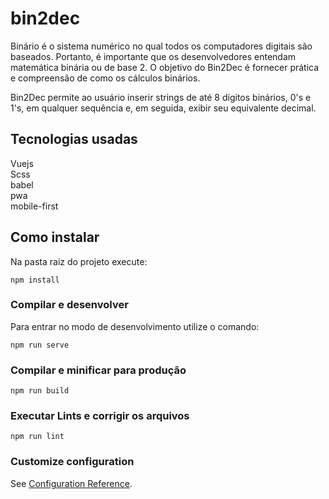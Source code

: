 # bin2dec

Binário é o sistema numérico no qual todos os computadores digitais são baseados. Portanto, é importante que os desenvolvedores entendam matemática binária ou de base 2. O objetivo do Bin2Dec é fornecer prática e compreensão de como os cálculos binários.

Bin2Dec permite ao usuário inserir strings de até 8 dígitos binários, 0's e 1's, em qualquer sequência e, em seguida, exibir seu equivalente decimal.

## Tecnologias usadas
 Vuejs  
 Scss  
 babel  
 pwa  
 mobile-first  

## Como instalar
Na pasta raiz do projeto execute:
```
npm install
```

### Compilar e desenvolver
Para entrar no modo de desenvolvimento utilize o comando:
```
npm run serve
```

### Compilar e minificar para produção
```
npm run build
```

### Executar Lints e corrigir os arquivos
```
npm run lint
```

### Customize configuration
See [Configuration Reference](https://cli.vuejs.org/config/).
